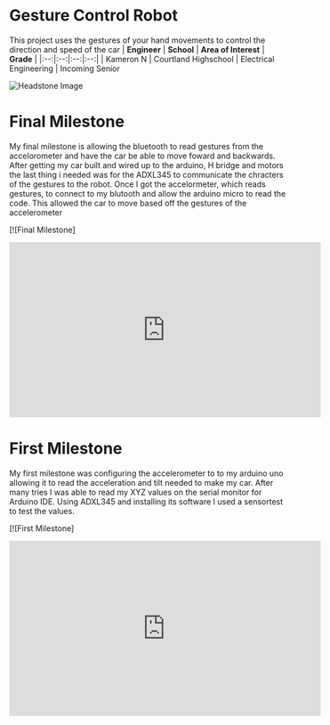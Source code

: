 ﻿# Gesture Control Robot
This project uses the gestures of your hand movements to control the direction and speed of the car 
| **Engineer** | **School** | **Area of Interest** | **Grade** |
|:--:|:--:|:--:|:--:|
| Kameron N | Courtland Highschool | Electrical Engineering | Incoming Senior

![Headstone Image](https://bluestampengineering.com/wp-content/uploads/2016/05/improve.jpg)
  
# Final Milestone
My final milestone is allowing the bluetooth to read gestures from the accelorometer and have the car be able to move foward and backwards. After getting my car built and wired up to the arduino, H bridge and motors the last thing i needed was for the ADXL345 to communicate the chracters of the gestures to the robot. Once I got the accelormeter, which reads gestures, to connect to my blutooth and allow the arduino micro to read the code. This allowed the car to move based off the gestures of the accelerometer

[![Final Milestone]
<iframe width="560" height="315" src="https://www.youtube.com/embed/4Pcw4EDEFpg" title="YouTube video player" frameborder="0" allow="accelerometer; autoplay; clipboard-write; encrypted-media; gyroscope; picture-in-picture" allowfullscreen></iframe>

# First Milestone
My first milestone was configuring the accelerometer to to my arduino uno allowing it to read the acceleration and tilt needed to make my car. After many tries I was able to read my XYZ values on the serial monitor for Arduino IDE. Using ADXL345 and installing its software I used a sensortest to test the values. 

[![First Milestone]
<iframe width="560" height="315" src="https://www.youtube.com/embed/q0oDf7IUYQs" title="YouTube video player" frameborder="0" allow="accelerometer; autoplay; clipboard-write; encrypted-media; gyroscope; picture-in-picture" allowfullscreen></iframe>

